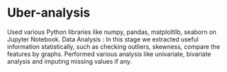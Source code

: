 # Uber-analysis
Used various Python libraries like numpy, pandas, matploltlib, seaborn on Jupyter Notebook.
Data Analysis : In this stage we extracted useful information statistically, such as checking outliers, skewness, compare the features by graphs. Performed various analysis like univariate, bivariate analysis and imputing missing values if any.
